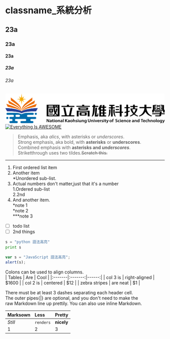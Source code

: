 
# classname_系統分析
## 23a
### 23a
#### 23a
##### 23a
###### 23a
![NKUST](nkust.jpg "高科大")
[![Everything Is AWESOME](https://img.youtube.com/vi/StTqXEQ2l-Y/0.jpg)](https://www.youtube.com/watch?v=StTqXEQ2l-Y "Everything Is AWESOME")
> Emphasis, aka *alics*, with asterisks or *underscores*.  
> Strong emphasis, aka bold, with **asterisks** or **underscores**.  
> Combined emphasis with **asterisks and _underscores_**.  
> Striketthrough uses two tildes.~~Scratch this.~~
> 

***
1. First ordered list item  
2. Another item  
    *Unordered sub-list.  
3. Actual numbers don't matter,just that it's a number  
   1.Ordered sub-list   
   2.2nd  
4. And another item.  
    *note 1   
    *note 2  
    ***note 3  
- [ ] todo list
- [ ] 2nd things

```python
s = "python 語法高亮"
print s
```
```javascript
var s = "JavaScript 語法高亮";
alert(s);
```

Colons can be used to align columns.  
| Tables | Are | Cool |
|:-------|:-------:|------:|
| col 3 is | right-aligned | $1600 |
| col 2 is | centered | $12 |
| zebra stripes | are neat | $1 |

There must be at least 3 dashes separating each header cell.  
The outer pipes{|} are optional, and you don't need to make the  
raw Markdown line up prettily. You can also use inline Markdown.  

| Marksown | Less | Pretty |
|:-------|:-------|:------|
| *Still* | `renders` | **nicely** |
| 1 | 2 | 3 |
